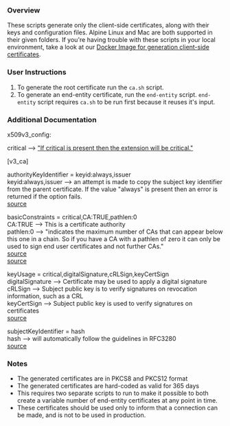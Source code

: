 ### Overview

These scripts generate only the client-side certificates, along with their keys and configuration files. Alpine Linux and Mac are both supported in their given folders. If you're having trouble with these scripts in your local environment, take a look at our [Docker Image for generation client-side certificates](https://hub.docker.com/r/temporalio/client-certificate-generation). 

### User Instructions 

1. To generate the root certificate run the `ca.sh` script.
2. To generate an end-entity certificate, run the `end-entity` script. `end-entity` script requires `ca.sh` to be run first because it reuses it's input.

### Additional Documentation 

x509v3_config:

critical --> ["If critical is present then the extension will be critical."][1]

[v3_ca]

authorityKeyIdentifier = keyid:always,issuer</br>
keyid:always,issuer --> an attempt is made to copy the subject key identifier from the parent certificate. If the value "always" is present then an error is returned if the option fails.</br>
[source][1]

basicConstraints = critical,CA:TRUE,pathlen:0</br>
CA:TRUE --> This is a certificate authority</br>
pathlen:0 --> "indicates the maximum number of CAs that can appear below this one in a chain. So if you have a CA with a pathlen of zero it can only be used to sign end user certificates and not further CAs."</br>
[source][1]</br>
[source](https://stackoverflow.com/questions/6616470/certificates-basic-constraints-path-length/6617814#6617814)

keyUsage = critical,digitalSignature,cRLSign,keyCertSign</br>
digitalSignature --> Certificate may be used to apply a digital signature</br>
cRLSign --> Subject public key is to verify signatures on revocation information, such as a CRL</br>
keyCertSign --> Subject public key is used to verify signatures on certificates</br>
[source](https://superuser.com/questions/738612/openssl-ca-keyusage-extension)

subjectKeyIdentifier = hash</br>
hash --> will automatically follow the guidelines in RFC3280</br>
[source][1]

### Notes
- The generated certificates are in PKCS8 and PKCS12 format
- The generated certificates are hard-coded as valid for 365 days
- This requires two separate scripts to run to make it possible to both create a variable number of end-entity certificates at any point in time. 
- These certificates should be used only to inform that a connection can be made, and is not to be used in production. 

[1]: https://www.openssl.org/docs/man1.1.1/man5/x509v3_config.html
